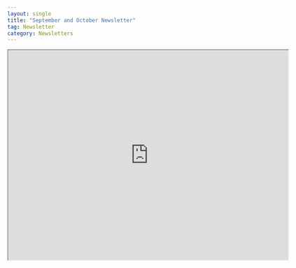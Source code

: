 ```yaml
---
layout: single
title: "September and October Newsletter"
tag: Newsletter
category: Newsletters
---
```

<iframe src="https://drive.google.com/file/d/1fASVq1xEA3zTcZi83UI_ygIV42z0IaOv/preview" width="640" height="480" allow="autoplay"></iframe>
